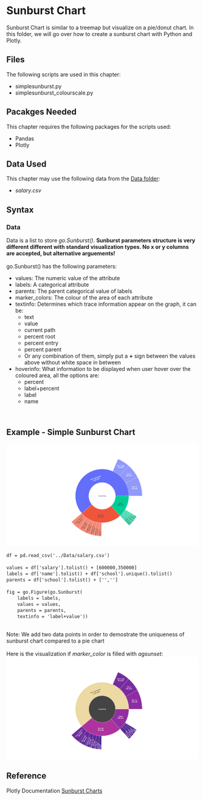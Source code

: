 # Sunburst Chart
Sunburst Chart is similar to a treemap but visualize on a pie/donut chart. In this folder, we will go over how to create a sunburst chart with Python and Plotly.

## Files
The following scripts are used in this chapter:
<ul>
	<li>simplesunburst.py</li>
	<li>simplesunburst_colourscale.py</li>
</ul>

## Pacakges Needed
This chapter requires the following packages for the scripts used:
<ul>
	<li>Pandas</li>
	<li>Plotly</li>
</ul>

## Data Used
This chapter may use the following data from the [Data folder](../Data):
<ul>
	<li><i>salary.csv</i></li>
</ul>

## Syntax
### Data
Data is a list to store <i>go.Sunburst()</i>. <b>Sunburst parameters structure is very different different with standard visualization types. No x or y columns are accepted, but alternative arguements!</b>
<br><br>
go.Sunburst() has the following parameters:
<ul>
	<li>values: The numeric value of the attribute</li>
	<li>labels: A categorical attribute</li>
	<li>parents: The parent categorical value of labels</li>
	<li>marker_colors: The colour of the area of each attribute</li>
	<li>textinfo: Determines which trace information appear on the graph, it can be:
		<ul>
			<li>text</li>
			<li>value</li>
			<li>current path</li>
			<li>percent root</li>
			<li>percent entry</li>
			<li>percent parent</li>
			<li>Or any combination of them, simply put a <b>+</b> sign between the values above without white space in between</li>
		</ul>
	</li>
	<li>hoverinfo: What information to be displayed when user hover over the coloured area, all the options are:
		<ul>
			<li>percent</li>
			<li>label+percent</li>
			<li>label</li>
			<li>name</li>
		</ul></li>
</ul>
<br>

## Example - Simple Sunburst Chart
<img src=simple_sunburst.png>

```
df = pd.read_csv('../Data/salary.csv')

values = df['salary'].tolist() + [600000,350000]
labels = df['name'].tolist() + df['school'].unique().tolist()
parents = df['school'].tolist() + ['','']

fig = go.Figure(go.Sunburst(
    labels = labels,
    values = values,
    parents = parents,
    textinfo = 'label+value'))

```

<br>
Note: We add two data points in order to demostrate the uniqueness of sunburst chart compared to a pie chart
<br><br>
Here is the visualization if <i>marker_color</i> is filled with <i>agsunset</i>:
<img src=simple_sunburst_agsunset.png>

## Reference
Plotly Documentation <a href="https://plotly.com/python/sunburst-charts/">Sunburst Charts</a>
